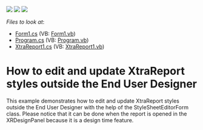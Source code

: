 <!-- default badges list -->
![](https://img.shields.io/endpoint?url=https://codecentral.devexpress.com/api/v1/VersionRange/128600567/12.1.4%2B)
[![](https://img.shields.io/badge/Open_in_DevExpress_Support_Center-FF7200?style=flat-square&logo=DevExpress&logoColor=white)](https://supportcenter.devexpress.com/ticket/details/E536)
[![](https://img.shields.io/badge/📖_How_to_use_DevExpress_Examples-e9f6fc?style=flat-square)](https://docs.devexpress.com/GeneralInformation/403183)
<!-- default badges end -->
<!-- default file list -->
*Files to look at*:

* [Form1.cs](./CS/Form1.cs) (VB: [Form1.vb](./VB/Form1.vb))
* [Program.cs](./CS/Program.cs) (VB: [Program.vb](./VB/Program.vb))
* [XtraReport1.cs](./CS/XtraReport1.cs) (VB: [XtraReport1.vb](./VB/XtraReport1.vb))
<!-- default file list end -->
# How to edit and update XtraReport styles outside the End User Designer


<p>This example demonstrates how to edit and update XtraReport styles outside the End User Designer with the help of the StyleSheetEditorForm class. Please notice that it can be done when the report is opened in the XRDesignPanel because it is a design time feature.</p>

<br/>


